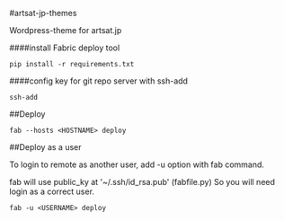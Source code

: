 #artsat-jp-themes

Wordpress-theme for artsat.jp


####install Fabric deploy tool

```
pip install -r requirements.txt
```

####config key for git repo server with ssh-add

```
ssh-add
```

##Deploy

```
fab --hosts <HOSTNAME> deploy
```

##Deploy as a user

To login to remote as another user, add -u option with fab command.

fab will use public_ky at '~/.ssh/id_rsa.pub' (fabfile.py) So you will need login as a correct user.

```
fab -u <USERNAME> deploy
```

